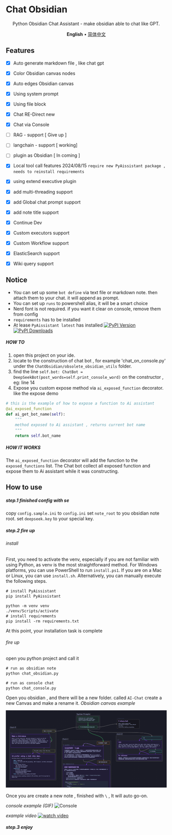 # Chat Obsidian

<p align=center>
Python Obsidian Chat Assistant - make obsidian able to chat like GPT.
</p>

<p align=center>
<b>English</b> • <a href="https://github.com/HinxCorporation/Chat-Obsidian/blob/master/README.cn.md">简体中文</a>
</p>

## Features

- [x] Auto generate markdown file , like chat gpt
- [x] Color Obsidian canvas nodes
- [x] Auto edges Obsidian canvas
- [x] Using system prompt
- [x] Using file block
- [x] Chat RE-Direct new
- [x] Chat via Console
- [ ] RAG - support [ Give up ]
- [ ] langchain - support [ working]
- [ ] plugin as Obsidian [ In coming ]
- [x] Local tool call features 2024/08/15 `require new PyAissistant package , needs to reinstall requirements`
- [x] using extend executive plugin
- [x] add multi-threading support
- [x] add Global chat prompt support
- [x] add note title support
- [x] Continue Dev
- [x] Custom executors support
- [x] Custom Workflow support
- [x] ElasticSearch support
- [x] Wiki query support
  

## Notice

- You can set up some `bot define` via text file or markdown note. then attach them to your chat. it will append as prompt.
- You can set up `runs` to powershell alias, it will be a smart choice
- Nerd font is not required. if you want it clear on console, remove them from config
- `requirements` has to be installed
- At lease `PyAissistant latest` has installed  [![PyPI Version](https://img.shields.io/pypi/v/pyaissistant.svg)](https://pypi.org/project/pyaissistant/)
[![PyPI Downloads](https://img.shields.io/pypi/dm/pyaissistant.svg)](https://pypi.org/project/pyaissistant/)


##### HOW TO

1. open this project on your ide.
2. locate to the construction of chat bot , for example 'chat_on_console.py' under the `ChatObsidian/obsolete_obsidian_utils` folder.
3. find the line `self.bot: ChatBot = DeepSeekBot(post_words=self.print_console_word)` on the constructor , eg: line 14
4. Expose you custom expose method via `ai_exposed_function` decorator. like the expose demo

```python
# this is the example of how to expose a function to Ai assistant
@ai_exposed_function
def ai_get_bot_name(self):
    """
    method exposed to Ai assistant , returns current bot name
    """
    return self.bot_name
```

##### HOW IT WORKS

The `ai_exposed_function` decorator will add the function to the `exposed_functions` list.
The Chat bot collect all exposed function and expose them to Ai assistant while it was constructing.


## How to use

##### step.1 finished config with se

copy `config.sample.ini` to `config.ini`
set `note_root` to you obsidian note root.
set `deepseek.key` to your special key.

##### step.2 fire up

###### install

First, you need to activate the venv, especially if you are not familiar with using Python, as venv is the most straightforward method.
For Windows platforms, you can use PowerShell to run `install.ps1`. If you are on a Mac or Linux, you can use `install.sh`.
Alternatively, you can manually execute the following steps.

```shell
# install PyAissistant
pip install PyAissistant
```

```shell
python -m venv venv
./venv/Scripts/activate
# install requirements
pip install -rm requirements.txt
```
At this point, your installation task is complete
###### fire up
open you python project and call it

```shell
# run as obsidian note
python chat_obsidian.py
```

```shell
# run as console chat
python chat_console.py
```

Open you obsidian , and there will be a new folder. called `AI-Chat`
create a new Canvas and make a rename it.
*Obsidian canvas example*

![Obsidian](https://raw.githubusercontent.com/HinxCorporation/Chat-Obsidian/master/README.assets/example-Obsidian.png)

Once you are create a new note , finished with `\` , It will auto go-on.

*console example (GIF)*
![Console](https://raw.githubusercontent.com/HinxCorporation/Chat-Obsidian/master/README.assets/example-console.gif)

*example video*
[![watch video](http://img.youtube.com/vi/lbK0jWrrjpM/0.jpg)](https://www.youtube.com/watch?v=lbK0jWrrjpM)


##### step.3 enjoy
